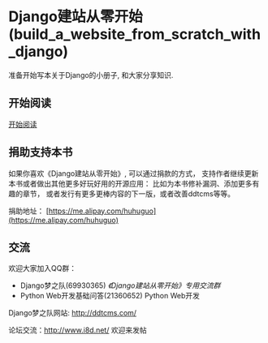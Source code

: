 # Django建站从零开始(build_a_website_from_scratch_with_django)

准备开始写本关于Django的小册子, 和大家分享知识.

## 开始阅读
[开始阅读](<https://github.com/encorehu/build_a_website_from_scratch_with_django/blob/master/contents.md>)

## 捐助支持本书
如果你喜欢《Django建站从零开始》, 可以通过捐款的方式， 支持作者继续更新本书或者做出其他更多好玩好用的开源应用： 比如为本书修补漏洞、添加更多有趣的章节， 或者发行有更多更棒内容的下一版，或者改善ddtcms等等。

捐助地址： [https://me.alipay.com/huhuguo](https://me.alipay.com/huhuguo)

## 交流
欢迎大家加入QQ群：

- Django梦之队(69930365) *《Django建站从零开始》专用交流群*
- Python Web开发基础问答(21360652) Python Web开发


Django梦之队网站: http://ddtcms.com/

论坛交流：http://www.i8d.net/ 欢迎来发帖